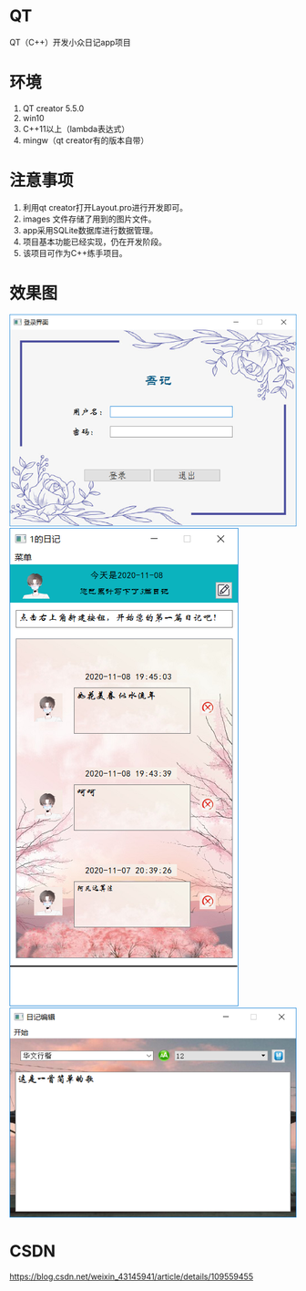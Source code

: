 # QT
QT（C++）开发小众日记app项目
# 环境
1. QT creator 5.5.0
2. win10
3. C++11以上（lambda表达式）
4. mingw（qt creator有的版本自带）
# 注意事项
1. 利用qt creator打开Layout.pro进行开发即可。
2. images 文件存储了用到的图片文件。
3. app采用SQLite数据库进行数据管理。
4. 项目基本功能已经实现，仍在开发阶段。
5. 该项目可作为C++练手项目。

# 效果图
![Alt text](/IMG/1.png)
![Alt text](/IMG/2.png)
![Alt text](/IMG/3.png)


# CSDN
https://blog.csdn.net/weixin_43145941/article/details/109559455
